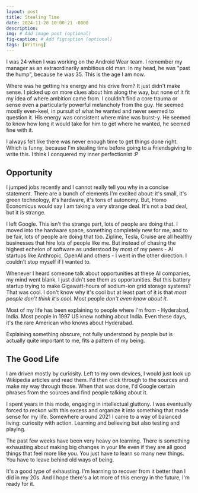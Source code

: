 ```yaml
---
layout: post
title: Stealing Time
date: 2024-11-28 10:00:21 -0800
description: 
img: # Add image post (optional)
fig-caption: # Add figcaption (optional)
tags: [Writing]
---
```


I was 24 when I was working on the Android Wear team. I remember my manager as an extraordinarily ambitious old man. In my head, he was "past the hump", because he was 35. This is the age I am now.

Where was he getting his energy and his drive from? It just didn't make sense. I picked up on more clues about him along the way, but none of it fit my idea of where ambition came from. I couldn't find a core trauma or sense even a particularly powerful melancholy from the guy. He seemed mostly even-keel, in pursuit of what he wanted and never seemed to question it. His energy was consistent where mine was burst-y. He seemed to know how long it would take for him to get where he wanted, he seemed fine with it.

I always felt like there was never enough time to get things done right. Which is funny, because I'm stealing time before going to a Friendsgiving to write this. I think I conquered my inner perfectionist :P

## Opportunity
I jumped jobs recently and I cannot really tell you why in a concise statement. There are a bunch of elements I'm excited about: it's small, it's green technology, it's hardware, it's tons of autonomy. But, Homo Economicus would say I am taking a very strange deal. It's not a _bad_ deal, but it is strange.

I left Google. This isn't the strange part, lots of people are doing that. I moved into the hardware space, something completely new for me, and to be fair, lots of people are doing that too. Zipline, Tesla, Cruise are all healthy businesses that hire lots of people like me. But instead of chasing the highest echelon of software as understood by most of my peers - AI startups like Anthropic, OpenAI and others - I went in the other direction. I couldn't stop myself if I wanted to.

Whenever I heard someone talk about opportunities at these AI companies, my mind went blank. I just didn't see them as opportunities. But this battery startup trying to make Gigawatt-hours of sodium-ion grid storage systems? That was cool. I don't know why it's cool but at least part of it is that _most people don't think it's cool_. Most people _don't even know about it_.

Most of my life has been explaining to people where I'm from - Hyderabad, India. Most people in 1997 US knew nothing about India. Even these days, it's the rare American who knows about Hyderabad.

Explaining something obscure, not fully understood by people but is actually quite important to me, fits a pattern of my being.

## The Good Life
I am driven mostly by curiosity. Left to my own devices, I would just look up Wikipedia articles and read them. I'd then click through to the sources and make my way through those. When that was done, I'd Google certain phrases from the sources and find people talking about it.

I spent years in this mode, engaging in intellectual gluttony. I was eventually forced to reckon with this excess and organize it into something that made sense for my life. Somewhere around 2021 I came to a way of balanced living: curiosity with action. Learning and believing but also testing and playing.

The past few weeks have been very heavy on learning. There is something exhausting about making big changes in your life even if they are all good things that feel more like you. You just have to learn so many new things. You have to leave behind old ways of being.

It's a good type of exhausting. I'm learning to recover from it better than I did in my 20s. And I hope there's a lot more of this energy in the future, I'm ready for it.
